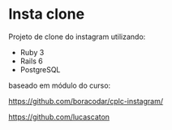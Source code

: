 # Insta clone

Projeto de clone do instagram utilizando:
 - Ruby 3
 - Rails 6
 - PostgreSQL

baseado em módulo do curso:

https://github.com/boracodar/cplc-instagram/

https://github.com/lucascaton
